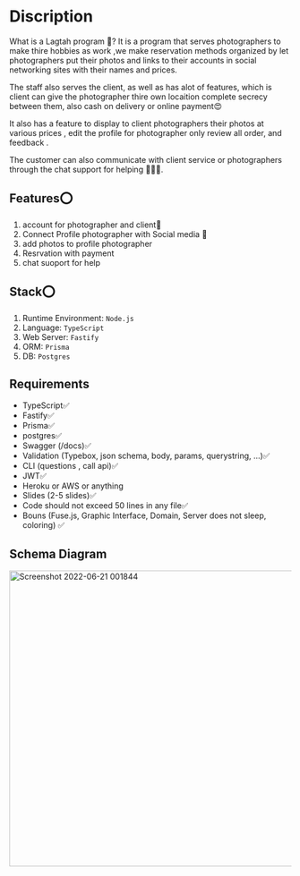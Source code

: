 # Discription
What is a Lagtah program 🧐?
 It is a program that serves photographers to make thire hobbies as work ,we make reservation methods organized by let photographers put their photos and links to their accounts in social networking sites with their names and prices.
 
 The staff also serves the client, as well as has alot of features, which is client can give the photographer thire own locaition complete secrecy between them, also cash on delivery or online payment😍
 
 It also has a feature to display to client photographers their photos at various prices , edit the profile for photographer only review all order, and feedback . 
 
 The customer can also communicate with client service or photographers through the chat support for helping 👩🏻‍🔧.
## Features⭕
1. account for photographer and client🔵
2. Connect Profile photographer with Social media 🌠
3. add photos to profile photographer
4. Resrvation with payment
5. chat suoport for help
## Stack⭕
1. Runtime Environment: `Node.js`
2. Language: `TypeScript`
3. Web Server: `Fastify`
4. ORM: `Prisma`
5. DB: `Postgres`

## Requirements
- TypeScript✅
- Fastify✅
- Prisma✅
- postgres✅
- Swagger (/docs)✅
- Validation (Typebox, json schema, body, params, querystring, ...)✅
- CLI (questions , call api)✅
- JWT✅
- Heroku or AWS or anything
- Slides (2-5 slides)✅
- Code should not exceed 50 lines in any file✅
- Bouns (Fuse.js, Graphic Interface, Domain, Server does not sleep, coloring) ✅

## Schema Diagram
<img width="529" alt="Screenshot 2022-06-21 001844" src="https://user-images.githubusercontent.com/102637669/177493370-afd981fa-5115-43ff-bff7-4d84ed11ba01.png">


